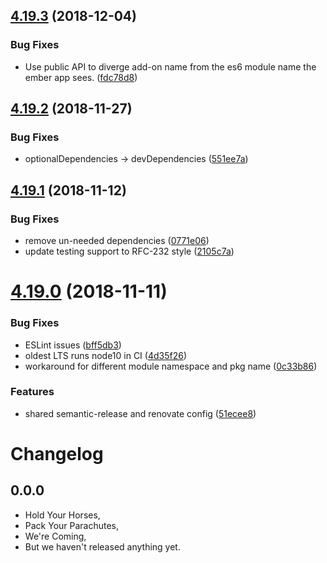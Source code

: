 ## [4.19.3](https://github.com/mike-north/ember-lodash/compare/v4.19.2...v4.19.3) (2018-12-04)


### Bug Fixes

* Use public API to diverge add-on name from the es6 module name the ember app sees. ([fdc78d8](https://github.com/mike-north/ember-lodash/commit/fdc78d8))

## [4.19.2](https://github.com/mike-north/ember-lodash/compare/v4.19.1...v4.19.2) (2018-11-27)


### Bug Fixes

* optionalDependencies -> devDependencies ([551ee7a](https://github.com/mike-north/ember-lodash/commit/551ee7a))

## [4.19.1](https://github.com/mike-north/ember-lodash/compare/v4.19.0...v4.19.1) (2018-11-12)


### Bug Fixes

* remove un-needed dependencies ([0771e06](https://github.com/mike-north/ember-lodash/commit/0771e06))
* update testing support to RFC-232 style ([2105c7a](https://github.com/mike-north/ember-lodash/commit/2105c7a))

# [4.19.0](https://github.com/mike-north/ember-lodash/compare/v4.18.0...v4.19.0) (2018-11-11)


### Bug Fixes

* ESLint issues ([bff5db3](https://github.com/mike-north/ember-lodash/commit/bff5db3))
* oldest LTS runs node10 in CI ([4d35f26](https://github.com/mike-north/ember-lodash/commit/4d35f26))
* workaround for different module namespace and pkg name ([0c33b86](https://github.com/mike-north/ember-lodash/commit/0c33b86))


### Features

* shared semantic-release and renovate config ([51ecee8](https://github.com/mike-north/ember-lodash/commit/51ecee8))

Changelog
=========

## 0.0.0

- Hold Your Horses,
- Pack Your Parachutes,
- We're Coming,
- But we haven't released anything yet.
